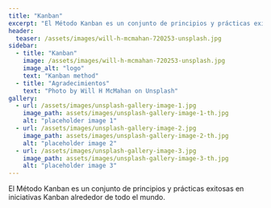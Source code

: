 ```yaml
---
title: "Kanban"
excerpt: "El Método Kanban es un conjunto de principios y prácticas exitosas en iniciativas Kanban alrededor de todo el mundo."
header:
  teaser: /assets/images/will-h-mcmahan-720253-unsplash.jpg
sidebar:
  - title: "Kanban"
    image: /assets/images/will-h-mcmahan-720253-unsplash.jpg
    image_alt: "logo"
    text: "Kanban method"
  - title: "Agradecimientos"
    text: "Photo by Will H McMahan on Unsplash"
gallery:
  - url: /assets/images/unsplash-gallery-image-1.jpg
    image_path: assets/images/unsplash-gallery-image-1-th.jpg
    alt: "placeholder image 1"
  - url: /assets/images/unsplash-gallery-image-2.jpg
    image_path: assets/images/unsplash-gallery-image-2-th.jpg
    alt: "placeholder image 2"
  - url: /assets/images/unsplash-gallery-image-3.jpg
    image_path: assets/images/unsplash-gallery-image-3-th.jpg
    alt: "placeholder image 3"
---
```


El Método Kanban es un conjunto de principios y prácticas exitosas en iniciativas Kanban alrededor de todo el mundo.


